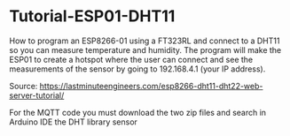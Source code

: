 # Tutorial-ESP01-DHT11
How to program an ESP8266-01 using a FT323RL and connect to a DHT11 so you can measure temperature and humidity. 
The program will make the ESP01 to create a hotspot where the user can connect and see the measurements of the sensor by going to 192.168.4.1 (your IP address).


Source: https://lastminuteengineers.com/esp8266-dht11-dht22-web-server-tutorial/

For the MQTT code you must download the two zip files and search in Arduino IDE the DHT library sensor
